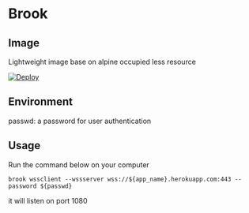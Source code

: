 # Brook

## Image

Lightweight image base on alpine occupied less resource

[![Deploy](https://www.herokucdn.com/deploy/button.png)](https://heroku.com/deploy)

## Environment

passwd: a password for user authentication

## Usage

Run the command below on your computer

```
brook wssclient --wssserver wss://${app_name}.herokuapp.com:443 --password ${passwd}
```

it will listen on port 1080
